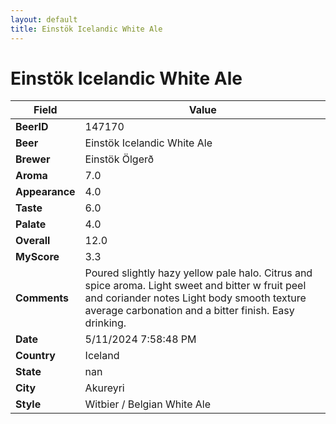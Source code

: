```yaml
---
layout: default
title: Einstök Icelandic White Ale
---
```


# Einstök Icelandic White Ale

| Field         | Value     |
|---------------|-----------|
| **BeerID** | 147170 |
| **Beer** | Einstök Icelandic White Ale |
| **Brewer** | Einstök Ölgerð |
| **Aroma** | 7.0 |
| **Appearance** | 4.0 |
| **Taste** | 6.0 |
| **Palate** | 4.0 |
| **Overall** | 12.0 |
| **MyScore** | 3.3 |
| **Comments** | Poured slightly hazy yellow pale halo. Citrus and spice aroma. Light sweet and bitter w fruit peel and coriander notes  Light body smooth texture average carbonation and a bitter finish. Easy drinking. |
| **Date** | 5/11/2024 7:58:48 PM |
| **Country** | Iceland |
| **State** | nan |
| **City** | Akureyri |
| **Style** | Witbier / Belgian White Ale |
